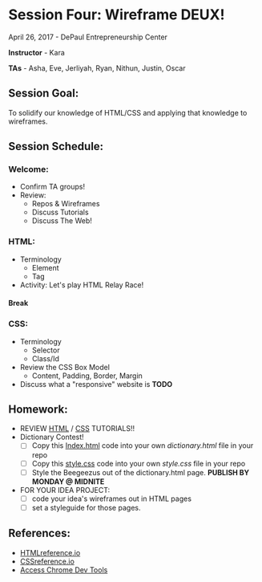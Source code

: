 # Session Four: Wireframe DEUX!

April 26, 2017 - DePaul Entrepreneurship Center

**Instructor** - Kara

**TAs** - Asha, Eve, Jerliyah, Ryan, Nithun, Justin, Oscar

## Session Goal:
To solidify our knowledge of HTML/CSS and applying that knowledge to wireframes.

## Session Schedule:

### Welcome:
  - Confirm TA groups!
  - Review:
    - Repos & Wireframes
    - Discuss Tutorials
    - Discuss The Web!

### HTML:
  - Terminology
    - Element
    - Tag
  - Activity: Let's play HTML Relay Race!

#### Break

### CSS:
  - Terminology
    - Selector
    - Class/Id
  - Review the CSS Box Model
    - Content, Padding, Border, Margin
  - Discuss what a "responsive" website is **TODO**

## Homework:
  - REVIEW [HTML](http://marksheet.io/html-syntax.html) / [CSS](http://marksheet.io/css-syntax.html) TUTORIALS!!
  - Dictionary Contest!
    - [ ] Copy this [Index.html](../resources/testWebsite/index.html) code into your own _dictionary.html_ file in your repo
    - [ ] Copy this [style.css](../resources/testWebsite/style.css) code into your own _style.css_ file in your repo
    - [ ] Style the Beegeezus out of the dictionary.html page. **PUBLISH BY MONDAY @ MIDNITE**
  - FOR YOUR IDEA PROJECT:
    - [ ] code your idea's wireframes out in HTML pages
    - [ ] set a styleguide for those pages.

## References:
  - [HTMLreference.io](http://htmlreference.io/)
  - [CSSreference.io](http://cssreference.io/)
  - [Access Chrome Dev Tools](https://stackoverflow.com/documentation/google-chrome-devtools/1423/getting-started-with-google-chrome-devtools/27451/accessing-chrome-dev-tools#t=201704270522226611975)